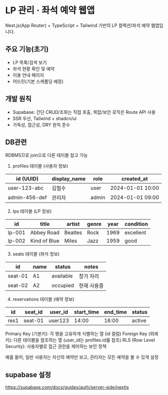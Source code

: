 # LP 관리 · 좌석 예약 웹앱

Next.js(App Router) + TypeScript + Tailwind 기반의 LP 컬렉션/좌석 예약 웹앱입니다.

## 주요 기능(초기)
- LP 목록/검색 보기
- 좌석 현황 확인 및 예약
- 이용 안내 페이지
- 어드민(기본 스캐폴딩 예정)

## 개발 원칙
- Supabase: 간단 CRUD/조회는 직접 호출, 복잡/보안 로직은 Route API 사용
- SSR 우선, Tailwind + shadcn/ui
- 가독성, 접근성, DRY 원칙 준수


## DB관련
RDBMS므로 join으로 다른 테이블 참고 가능

 1. profiles 테이블 (사용자 정보)

  | id (UUID)           | display_name | role  | created_at        |
  |---------------------|--------------|-------|-------------------|
  | user-123-abc        | 김철수       | user  | 2024-01-01 10:00  |
  | admin-456-def       | 관리자       | admin | 2024-01-01 09:00  |

  2. lps 테이블 (LP 정보)

  | id      | title        | artist    | genre | year | condition |
  |---------|--------------|-----------|-------|------|-----------|
  | lp-001  | Abbey Road   | Beatles   | Rock  | 1969 | excellent |
  | lp-002  | Kind of Blue | Miles     | Jazz  | 1959 | good      |

  3. seats 테이블 (좌석 정보)

  | id      | name | status    | notes        |
  |---------|------|-----------|--------------|
  | seat-01 | A1   | available | 창가 자리    |
  | seat-02 | A2   | occupied  | 현재 사용중  |

  4. reservations 테이블 (예약 정보)

  | id   | seat_id | user_id | start_time | end_time | status |
  |------|---------|---------|------------|----------|--------|
  | res1 | seat-01 | user123 | 14:00      | 16:00    | active |


  Primary Key (기본키): 각 행을 고유하게 식별하는 열 (id 컬럼)
  Foreign Key (외래키): 다른 테이블을 참조하는 열 (user_id는 profiles.id를 참조)
  RLS (Row Level Security): 사용자별로 접근 권한을 제어하는 보안 정책

  예를 들어, 일반 사용자는 자신의 예약만 보고, 관리자는 모든 예약을 볼 수 있게 설정


  
  ## supabase 설정
  https://supabase.com/docs/guides/auth/server-side/nextjs